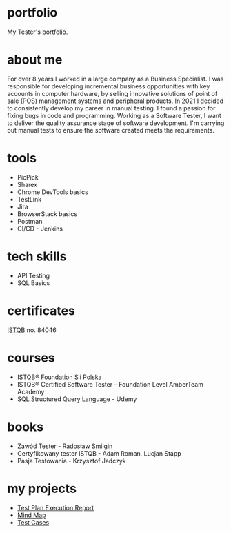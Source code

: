 # portfolio
My Tester's portfolio.
# about me
For over 8 years I worked in a large company as a Business Specialist. I was responsible for developing incremental business opportunities with key accounts in computer hardware,  by selling innovative solutions of point of sale (POS) management systems and peripheral products. In 2021 I decided to consistently develop my career in manual testing. I found a passion for fixing bugs in code and programming. Working as a Software Tester, I want to deliver the quality assurance stage of software development. I'm carrying out manual tests to ensure the software created meets the requirements.
# tools
* PicPick
* Sharex
* Chrome DevTools basics
* TestLink
* Jira
* BrowserStack basics
* Postman
* CI/CD - Jenkins
# tech skills
* API Testing
* SQL Basics
# certificates
[ISTQB](https://www.gasq.org/en/certification/check-a-certificate.html) no. 84046
# courses
* ISTQB® Foundation Sii Polska
* ISTQB® Certified Software Tester – Foundation Level AmberTeam Academy
* SQL Structured Query Language - Udemy
# books
* Zawód Tester - Radosław Smilgin
* Certyfikowany tester ISTQB -  Adam Roman, Lucjan Stapp
* Pasja Testowania - Krzysztof Jadczyk
# my projects
* [Test Plan Execution Report](https://drive.google.com/file/d/1Q8JB51fQ1IZduotx_T_D94LCZeyrbiLN/view?usp=sharing)
* [Mind Map](https://drive.google.com/file/d/1CxvyY9mUxGZ8d1AY4g1GIJI1nhRq-FOs/view?usp=sharing)
* [Test Cases](https://drive.google.com/file/d/1hFHjrtC8OizJySujW_cFY1pL3xnroGVo/view?usp=sharing)
